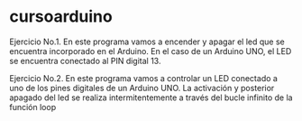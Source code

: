 # cursoarduino

Ejercicio No.1.
En este programa vamos a encender y apagar el led que se encuentra incorporado en el Arduino. En el caso de un Arduino UNO, el LED se encuentra conectado al PIN digital 13.

Ejercicio No.2.
En este programa vamos a controlar un LED conectado a uno de los pines digitales de un Arduino UNO. La activación y posterior apagado del led se realiza intermitentemente a través del bucle infinito de la función loop
